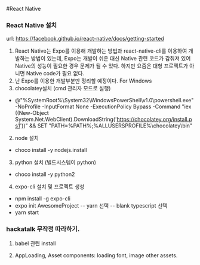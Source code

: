 #React Native
### React Native 설치
url: https://facebook.github.io/react-native/docs/getting-started
1. React Native는 Expo를 이용해 개발하는 방법과 react-native-cli를 이용하여 개발하는 방법이 있는데, Expo는 개발이 쉬운 대신 Native 관련 코드가 감춰져 있어 Native의 성능이 필요한 경우 문제가 될 수 있다. 하지만 요즘은 대형 프로젝트가 아니면 Native code가 필요 없다.
2. 난 Expo를 이용한 개발부분만 정리할 예정이다.
For Windows
1. chocolatey설치 (cmd 관리자 모드로 실행)
- @"%SystemRoot%\System32\WindowsPowerShell\v1.0\powershell.exe" -NoProfile -InputFormat None -ExecutionPolicy Bypass -Command "iex ((New-Object System.Net.WebClient).DownloadString('https://chocolatey.org/install.ps1'))" && SET "PATH=%PATH%;%ALLUSERSPROFILE%\chocolatey\bin"
2. node 설치
- choco install -y nodejs.install
3. python 설치 (빌드시스템이 python)
- choco install -y python2
4. expo-cli 설치 및 프로젝트 생성
- npm install -g expo-cli
- expo init AwesomeProject
-- yarn 선택
-- blank typescript 선택
- yarn start

### hackatalk 무작정 따라하기.
1. babel 관련 install


2. AppLoading, Asset components: loading font, image other assets.
